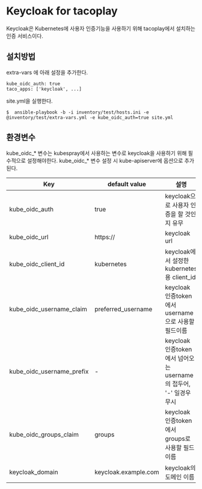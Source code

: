 Keycloak for tacoplay
=====================

Keycloak은 Kubernetes에 사용자 인증기능을 사용하기 위해 tacoplay에서 설치하는 
인증 서비스이다.

설치방법
--------
extra-vars 에 아래 설정을 추가한다.
```
kube_oidc_auth: true
taco_apps: ['keycloak', ...]
```

site.yml을 실행한다.
```
$  ansible-playbook -b -i inventory/test/hosts.ini -e @inventory/test/extra-vars.yml -e kube_oidc_auth=true site.yml 
```

환경변수
--------
kube_oidc_* 변수는 kubespray에서 사용하는 변수로 keycloak을 사용하기 위해 
필수적으로 설정해야한다. kube_oidc_* 변수 설정 시 kube-apiserver에 옵션으로 
추가된다.


| Key | default value | 설명
|-----|---------------|-----
| kube_oidc_auth | true | keycloak으로 사용자 인증을 할 것인지 유무
| kube_oidc_url | https:// | keycloak url
| kube_oidc_client_id | kubernetes | keycloak에서 설정한 kubernetes용 client_id 
| kube_oidc_username_claim | preferred_username | keycloak 인증token에서 username으로 사용할 필드이름
| kube_oidc_username_prefix | - | keycloak 인증token에서 넘어오는 username의 접두어, '-' 일경우 무시
| kube_oidc_groups_claim | groups | keycloak 인증token에서 groups로 사용할 필드이름
| keycloak_domain | keycloak.example.com | keycloak의 도메인 이름
